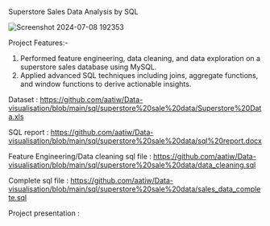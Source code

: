Superstore Sales Data Analysis by SQL 

![Screenshot 2024-07-08 192353](https://github.com/aatiw/Data-visualisation/assets/114896288/b3fdb410-3b88-46d6-bbfd-70dfb9b48678)

Project Features:-
1. Performed feature engineering, data cleaning, and data exploration on a superstore sales database using MySQL.
2. Applied advanced SQL techniques including joins, aggregate functions, and window functions to derive actionable insights.

Dataset : https://github.com/aatiw/Data-visualisation/blob/main/sql/superstore%20sale%20data/Superstore%20Data.xls

SQL report : https://github.com/aatiw/Data-visualisation/blob/main/sql/superstore%20sale%20data/sql%20report.docx

Feature Engineering/Data cleaning sql file : https://github.com/aatiw/Data-visualisation/blob/main/sql/superstore%20sale%20data/data_cleaning.sql

Complete sql file : https://github.com/aatiw/Data-visualisation/blob/main/sql/superstore%20sale%20data/sales_data_complete.sql

Project presentation :
